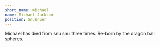 ```yaml
---
short_name: michael
name: Michael Jackson
position: Snusnuer
---
```

Michael has died from snu snu three times. Re-born by the dragon ball spheres.